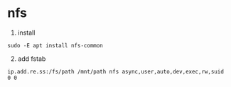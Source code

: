 nfs
===

1. install
```
sudo -E apt install nfs-common
```

2. add fstab
```
ip.add.re.ss:/fs/path /mnt/path nfs async,user,auto,dev,exec,rw,suid  0 0
```
